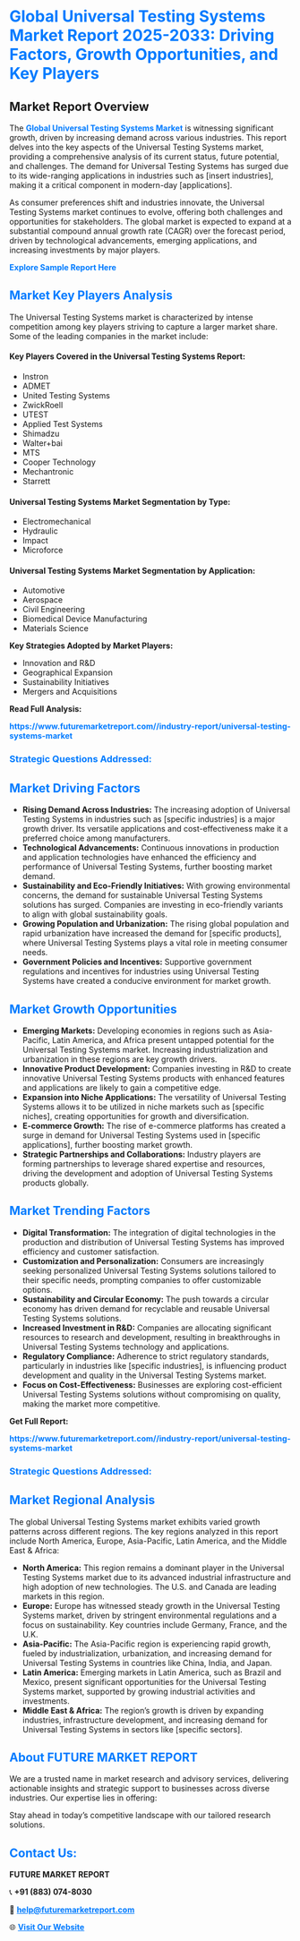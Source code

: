 <h1 style="color: #007BFF;">Global Universal Testing Systems Market Report 2025-2033: Driving Factors, Growth Opportunities, and Key Players</h1>

<section id="overview">
<h2>Market Report Overview</h2>
<p>The <a href="https://www.futuremarketreport.com//industry-report/universal-testing-systems-market" style="color: #007BFF; text-decoration: none;"><strong>Global Universal Testing Systems Market</strong></a> is witnessing significant growth, driven by increasing demand across various industries. This report delves into the key aspects of the Universal Testing Systems market, providing a comprehensive analysis of its current status, future potential, and challenges. The demand for Universal Testing Systems has surged due to its wide-ranging applications in industries such as [insert industries], making it a critical component in modern-day [applications].</p>
<p>As consumer preferences shift and industries innovate, the Universal Testing Systems market continues to evolve, offering both challenges and opportunities for stakeholders. The global market is expected to expand at a substantial compound annual growth rate (CAGR) over the forecast period, driven by technological advancements, emerging applications, and increasing investments by major players.</p>
</section>

<section id="overview">
<p><a href="https://www.futuremarketreport.com//request-sample/reportId=92201" style="color: #007BFF; text-decoration: none;"><strong>Explore Sample Report Here</strong></a></p>
</section>

<section id="key-players">
<h2 style="color: #007BFF;">Market Key Players Analysis</h2>
<p>The Universal Testing Systems market is characterized by intense competition among key players striving to capture a larger market share. Some of the leading companies in the market include:</p>
<h4>Key Players Covered in the Universal Testing Systems Report:</h4>
<ul><li>Instron</li><li>ADMET</li><li>United Testing Systems</li><li>ZwickRoell</li><li>UTEST</li><li>Applied Test Systems</li><li>Shimadzu</li><li>Walter+bai</li><li>MTS</li><li>Cooper Technology</li><li>Mechantronic</li><li>Starrett</li></ul>
<h4>Universal Testing Systems Market Segmentation by Type:</h4>
<ul><li>Electromechanical</li><li>Hydraulic</li><li>Impact</li><li>Microforce</li></ul>

<h4>Universal Testing Systems Market Segmentation by Application:</h4>
<ul><li>Automotive</li><li>Aerospace</li><li>Civil Engineering</li><li>Biomedical Device Manufacturing</li><li>Materials Science</li></ul>
<p><strong>Key Strategies Adopted by Market Players:</strong></p>
<ul>
<li>Innovation and R&D</li>
<li>Geographical Expansion</li>
<li>Sustainability Initiatives</li>
<li>Mergers and Acquisitions</li>
</ul>
</section>

<section>
<p><strong>Read Full Analysis: </strong></p><a href="https://www.futuremarketreport.com//industry-report/universal-testing-systems-market" style="color: #007BFF; text-decoration: none;"><strong>https://www.futuremarketreport.com//industry-report/universal-testing-systems-market</strong></a>
<h3 style="color: #007BFF;">Strategic Questions Addressed:</h3>
</section>

<section id="driving-factors">
<h2 style="color: #007BFF;">Market Driving Factors</h2>
<ul>
<li><strong>Rising Demand Across Industries:</strong> The increasing adoption of Universal Testing Systems in industries such as [specific industries] is a major growth driver. Its versatile applications and cost-effectiveness make it a preferred choice among manufacturers.</li>
<li><strong>Technological Advancements:</strong> Continuous innovations in production and application technologies have enhanced the efficiency and performance of Universal Testing Systems, further boosting market demand.</li>
<li><strong>Sustainability and Eco-Friendly Initiatives:</strong> With growing environmental concerns, the demand for sustainable Universal Testing Systems solutions has surged. Companies are investing in eco-friendly variants to align with global sustainability goals.</li>
<li><strong>Growing Population and Urbanization:</strong> The rising global population and rapid urbanization have increased the demand for [specific products], where Universal Testing Systems plays a vital role in meeting consumer needs.</li>
<li><strong>Government Policies and Incentives:</strong> Supportive government regulations and incentives for industries using Universal Testing Systems have created a conducive environment for market growth.</li>
</ul>
</section>

<section id="growth-opportunities">
<h2 style="color: #007BFF;">Market Growth Opportunities</h2>
<ul>
<li><strong>Emerging Markets:</strong> Developing economies in regions such as Asia-Pacific, Latin America, and Africa present untapped potential for the Universal Testing Systems market. Increasing industrialization and urbanization in these regions are key growth drivers.</li>
<li><strong>Innovative Product Development:</strong> Companies investing in R&D to create innovative Universal Testing Systems products with enhanced features and applications are likely to gain a competitive edge.</li>
<li><strong>Expansion into Niche Applications:</strong> The versatility of Universal Testing Systems allows it to be utilized in niche markets such as [specific niches], creating opportunities for growth and diversification.</li>
<li><strong>E-commerce Growth:</strong> The rise of e-commerce platforms has created a surge in demand for Universal Testing Systems used in [specific applications], further boosting market growth.</li>
<li><strong>Strategic Partnerships and Collaborations:</strong> Industry players are forming partnerships to leverage shared expertise and resources, driving the development and adoption of Universal Testing Systems products globally.</li>
</ul>
</section>

<section id="trending-factors">
<h2 style="color: #007BFF;">Market Trending Factors</h2>
<ul>
<li><strong>Digital Transformation:</strong> The integration of digital technologies in the production and distribution of Universal Testing Systems has improved efficiency and customer satisfaction.</li>
<li><strong>Customization and Personalization:</strong> Consumers are increasingly seeking personalized Universal Testing Systems solutions tailored to their specific needs, prompting companies to offer customizable options.</li>
<li><strong>Sustainability and Circular Economy:</strong> The push towards a circular economy has driven demand for recyclable and reusable Universal Testing Systems solutions.</li>
<li><strong>Increased Investment in R&D:</strong> Companies are allocating significant resources to research and development, resulting in breakthroughs in Universal Testing Systems technology and applications.</li>
<li><strong>Regulatory Compliance:</strong> Adherence to strict regulatory standards, particularly in industries like [specific industries], is influencing product development and quality in the Universal Testing Systems market.</li>
<li><strong>Focus on Cost-Effectiveness:</strong> Businesses are exploring cost-efficient Universal Testing Systems solutions without compromising on quality, making the market more competitive.</li>
</ul>
</section>

<section>
<p><strong>Get Full Report: </strong></p><a href="https://www.futuremarketreport.com//industry-report/universal-testing-systems-market" style="color: #007BFF; text-decoration: none;"><strong>https://www.futuremarketreport.com//industry-report/universal-testing-systems-market</strong></a>
<h3 style="color: #007BFF;">Strategic Questions Addressed:</h3>
</section>


<section id="regional-analysis">
<h2 style="color: #007BFF;">Market Regional Analysis</h2>
<p>The global Universal Testing Systems market exhibits varied growth patterns across different regions. The key regions analyzed in this report include North America, Europe, Asia-Pacific, Latin America, and the Middle East & Africa:</p>
<ul>
<li><strong>North America:</strong> This region remains a dominant player in the Universal Testing Systems market due to its advanced industrial infrastructure and high adoption of new technologies. The U.S. and Canada are leading markets in this region.</li>
<li><strong>Europe:</strong> Europe has witnessed steady growth in the Universal Testing Systems market, driven by stringent environmental regulations and a focus on sustainability. Key countries include Germany, France, and the U.K.</li>
<li><strong>Asia-Pacific:</strong> The Asia-Pacific region is experiencing rapid growth, fueled by industrialization, urbanization, and increasing demand for Universal Testing Systems in countries like China, India, and Japan.</li>
<li><strong>Latin America:</strong> Emerging markets in Latin America, such as Brazil and Mexico, present significant opportunities for the Universal Testing Systems market, supported by growing industrial activities and investments.</li>
<li><strong>Middle East & Africa:</strong> The region’s growth is driven by expanding industries, infrastructure development, and increasing demand for Universal Testing Systems in sectors like [specific sectors].</li>
</ul>
</section>

<footer>
<h2 style="color: #007BFF;">About FUTURE MARKET REPORT</h2>
<p>We are a trusted name in market research and advisory services, delivering actionable insights and strategic support to businesses across diverse industries. Our expertise lies in offering:</p>

<p>Stay ahead in today’s competitive landscape with our tailored research solutions.</p>

<h2 style="color: #007BFF;">Contact Us:</h2>
<p><strong>FUTURE MARKET REPORT</strong></p>
<p>📞 <strong>+91 (883) 074-8030</strong></p>
<p>📧 <strong><a href="mailto:help@futuremarketreport.com" style="color: #007BFF;">help@futuremarketreport.com</a></strong></p>
<p>🌐 <strong><a href="https://www.futuremarketreport.com/" style="color: #007BFF;">Visit Our Website</a></strong></p>
</footer>